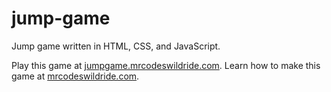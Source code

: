 # jump-game

Jump game written in HTML, CSS, and JavaScript.

Play this game at [jumpgame.mrcodeswildride.com](https://jumpgame.mrcodeswildride.com/).
Learn how to make this game at [mrcodeswildride.com](https://www.mrcodeswildride.com/).